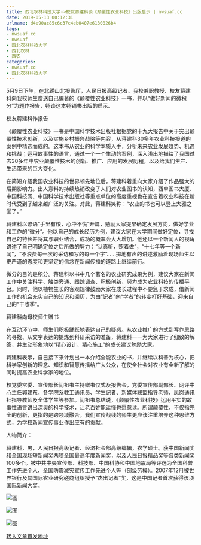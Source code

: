 ```yaml
---
title: 西北农林科技大学->校友蒋建科谈《颠覆性农业科技》出版启示 | nwsuaf.cc
date: 2019-05-13 00:12:31
urlname: d4e90ac85c6c37c4eb0407e6130826b4
tags: 
- nwsuaf.cc
- nwsuaf
- 西北农林科技大学
- 西北农林
- 西农
categories:
- nwsuaf.cc
- 西北农林科技大学
---
```



5月9日下午，在北绣山北报告厅，人民日报高级记者、我校兼职教授、校友蒋建科向我校师生赠送自己编著的《颠覆性农业科技》一书，并以“做好新闻的微积分”为题作报告，畅谈这本畅销书出版的启示。

校友蒋建科作报告

《颠覆性农业科技》一书是中国科学技术出版社根据党的十九大报告中关于突出颠覆性技术创新，以及实施乡村振兴战略等内容，从蒋建科30多年农业科技报道的案例中精选而成的。这本书从农业的科学本质入手，分析未来农业发展趋势、机遇和挑战；运用故事性的语言，通过一个一个生动的案例，深入浅出地描绘了我国过去30多年中农业颠覆性技术的创新、推广、应用的发展历程，以及给我们生产、生活带来的巨大变化。

在简短介绍我国农业科技的世界领先地位后，蒋建科着重向大家介绍了作品强大的后期影响力。出人意料的持续热销改变了人们对农业图书的认知，西单图书大厦、中国科技网、中国科学技术出版社等重点单位的高度重视也在宣告着农业科技在新时代受到了越来越广泛的关注。对此，蒋建科笑称：“农业的书也可以登上大雅之堂了。”

蒋建科以谚语“手里有粮，心中不慌”开篇，勉励大家提早确定发展方向，做好学业和工作的“微分”。他以自己的成长经历为例，建议大家在大学期间做好定位，寻找自己的特长并将其与职业结合，成功的概率会大大增加。他还以一个新闻人的视角讲述了自己明确定位之后所做的努力：“认真听，照着做”，“十七年等一个新闻”，“不浪费每一次的采访和写的每一个字”……掷地有声的讲述激励着现场师生以更严谨的态度和更坚定的信念在新闻传播的道路上继续前行。

微分的目的是积分。蒋建科以书中几个著名的农业研究成果为例，建议大家在新闻工作中关注科学、触类旁通、跟踪调查、积极创新，努力成为农业科技的传播平台。同时，他以植物生长的客观规律鼓励大家在成长过程中不要急于求成，借新闻工作的机会充实自己的知识和阅历，为由“记者”向“学者”的转变打好基础，迎来自己的“丰收季”。

蒋建科向母校师生赠书

在互动环节中，师生们积极踊跃地表达自己的疑惑。从农业推广的方式到写作思路的寻找、从文字表达的提炼到科研采访的准备，蒋建科一一为大家进行了细致的解答，并生动形象地以“精心设计，精心施工”的成长建议勉励大家。

蒋建科表示，自己接下来计划出一本介绍全能农业的书，并继续以科普为核心，把科学家创新的理念、知识和智慧传播给广大公众，在使全社会对农业有全新了解的同时提高农业科学家的地位。

校党委常委、宣传部长闫祖书主持赠书仪式及报告会，党委宣传部副部长、网评中心主任郭建东，各学院系教工通讯员、学生记者、新媒体联盟指导老师、凤岗通讯社指导教师及全体学生等参加。闫祖书总结说，《颠覆性农业科技》运用平实的故事性语言讲出深奥的科学技术，让老百姓能读懂也愿意读。所谓颠覆性，不仅指完全的创新，更指的是跨领域融合。我们宣传战线的师生更应该注重培养这种思维方式，为学校新闻宣传事业作出应有的贡献。

人物简介：

蒋建科，男，人民日报高级记者、经济社会部高级编辑，农学硕士。获中国新闻奖和全国现场短新闻奖两项全国最高年度新闻奖，以及人民日报精品奖等各类新闻奖100多个。被中共中央宣传部、科技部、中国科协和中国地震局等评选为全国科普工作先进个人、全国防震减灾宣传工作先进个人等（部级劳模）。2007年12月被世界银行及其国际农业研究磋商组织授予“杰出记者”奖，这是中国记者首次获得该项国际新闻大奖。



![图](https://news.nwsuaf.edu.cn/images/content/2019-05/20190511083144373285.jpg)

![图](https://news.nwsuaf.edu.cn/images/content/2019-05/20190511092134577363.jpg)

![图](https://news.nwsuaf.edu.cn/images/content/2019-05/20190511083036136120.jpg)

[转入文章首发地址](https://news.nwsuaf.edu.cn/xnxw/89473.htm)